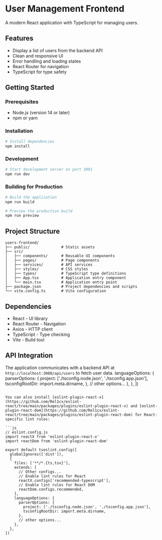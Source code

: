 # User Management Frontend

A modern React application with TypeScript for managing users.

## Features

- Display a list of users from the backend API
- Clean and responsive UI
- Error handling and loading states
- React Router for navigation
- TypeScript for type safety

## Getting Started

### Prerequisites

- Node.js (version 14 or later)
- npm or yarn

### Installation

```bash
# Install dependencies
npm install
```

### Development

```bash
# Start development server on port 3001
npm run dev
```

### Building for Production

```bash
# Build the application
npm run build

# Preview the production build
npm run preview
```

## Project Structure

```
users-frontend/
├── public/              # Static assets
├── src/
│   ├── components/      # Reusable UI components
│   ├── pages/           # Page components
│   ├── services/        # API services
│   ├── styles/          # CSS styles
│   ├── types/           # TypeScript type definitions
│   ├── App.tsx          # Application entry component
│   └── main.tsx         # Application entry point
├── package.json         # Project dependencies and scripts
└── vite.config.ts       # Vite configuration
```

## Dependencies

- React - UI library
- React Router - Navigation
- Axios - HTTP client
- TypeScript - Type checking
- Vite - Build tool

## API Integration

The application communicates with a backend API at `http://localhost:3000/api/users` to fetch user data.
languageOptions: {
parserOptions: {
project: ['./tsconfig.node.json', './tsconfig.app.json'],
tsconfigRootDir: import.meta.dirname,
},
// other options...
},
},
])

````

You can also install [eslint-plugin-react-x](https://github.com/Rel1cx/eslint-react/tree/main/packages/plugins/eslint-plugin-react-x) and [eslint-plugin-react-dom](https://github.com/Rel1cx/eslint-react/tree/main/packages/plugins/eslint-plugin-react-dom) for React-specific lint rules:

```js
// eslint.config.js
import reactX from 'eslint-plugin-react-x'
import reactDom from 'eslint-plugin-react-dom'

export default tseslint.config([
  globalIgnores(['dist']),
  {
    files: ['**/*.{ts,tsx}'],
    extends: [
      // Other configs...
      // Enable lint rules for React
      reactX.configs['recommended-typescript'],
      // Enable lint rules for React DOM
      reactDom.configs.recommended,
    ],
    languageOptions: {
      parserOptions: {
        project: ['./tsconfig.node.json', './tsconfig.app.json'],
        tsconfigRootDir: import.meta.dirname,
      },
      // other options...
    },
  },
])
````
